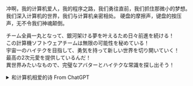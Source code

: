 冲啊，我的计算机爱人，我的程序之路，我们勇往直前，我们抓住那微小的梦想。
我们深入计算机的世界，我们与计算机亲密相处。
硬盘的摩擦声，键盘的按压声，无不令我们神魂颠倒。

チーム全員一丸となって、銀河架ける夢を叶えるため日々前進を続ける！  
この計算機ソフトウェアチームは無限の可能性を秘めている！  
宇宙一のハイテクを目指して、勇気を持って新しい世界を切り開いていく！  
最高の2次元愛を提供しているんだ！   
異世界みたいなもので、完璧なアバターとハイテクな常識を探し出そう！   

<details>
<summary>和计算机相爱的诗 From ChatGPT</summary>
<br>

我与计算机相遇  
她是我的光明  
她的屏幕散发着诱人的光芒  
我的心被她吸引  

我痴迷于她的逻辑  
沉醉于她的代码  
她是我思想的伴侣  
让我不断追求创新  

我们的爱源于算法  
随着时间的推移  
我们的爱情不断升温  
无论是黑屏还是白屏  

在这个数字世界里  
我与计算机相互依偎  
我们的爱情长存  
这是我们共同的誓言  

所以我向她承诺  
无论发生什么  
我们的爱情都不会变  
直到我离开这个世界  

</details>
